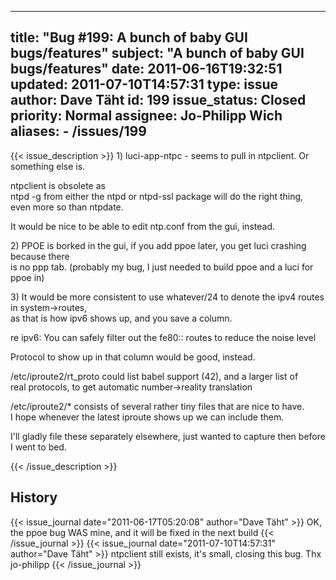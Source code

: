 
---
title: "Bug #199: A bunch of baby GUI bugs/features"
subject: "A bunch of baby GUI bugs/features"
date: 2011-06-16T19:32:51
updated: 2011-07-10T14:57:31
type: issue
author: Dave Täht
id: 199
issue_status: Closed
priority: Normal
assignee: Jo-Philipp Wich
aliases:
    - /issues/199
---

{{< issue_description >}}
1\) luci-app-ntpc - seems to pull in ntpclient. Or something else is.

ntpclient is obsolete as\
ntpd -g from either the ntpd or ntpd-ssl package will do the right
thing,\
even more so than ntpdate.

It would be nice to be able to edit ntp.conf from the gui, instead.

2\) PPOE is borked in the gui, if you add ppoe later, you get luci
crashing because there\
is no ppp tab. (probably my bug, I just needed to build ppoe and a luci
for ppoe in)

3\) It would be more consistent to use whatever/24 to denote the ipv4
routes in system-&gt;routes,\
as that is how ipv6 shows up, and you save a column.

re ipv6: You can safely filter out the fe80:: routes to reduce the noise
level

Protocol to show up in that column would be good, instead.

/etc/iproute2/rt\_proto could list babel support (42), and a larger list
of\
real protocols, to get automatic number-&gt;reality translation

/etc/iproute2/\* consists of several rather tiny files that are nice to
have.\
I hope whenever the latest iproute shows up we can include them.

I'll gladly file these separately elsewhere, just wanted to capture then
before I went to bed.


{{< /issue_description >}}

## History
{{< issue_journal date="2011-06-17T05:20:08" author="Dave Täht" >}}
OK, the ppoe bug WAS mine, and it will be fixed in the next build
{{< /issue_journal >}}
{{< issue_journal date="2011-07-10T14:57:31" author="Dave Täht" >}}
ntpclient still exists, it's small, closing this bug. Thx jo-philipp
{{< /issue_journal >}}

